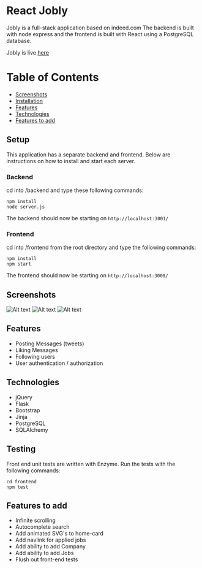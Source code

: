 # React Jobly

Jobly is a full-stack application based on indeed.com 
The backend is built with node express and the frontend is built with React using a PostgreSQL database.

Jobly is live [here](https://parrot-warbler.herokuapp.com/)

# Table of Contents
- [Screenshots](#screenshots)
- [Installation](#installation)
- [Features](#features)
- [Technologies](#technologies)
- [Features to add](#features-to-add)

## Setup

This application has a separate backend and frontend. Below are instructions on how to install and start each server.
### Backend
cd into /backend and type these following commands:

```
npm install
node server.js
```
The backend should now be starting on `http://localhost:3001/`

### Frontend
cd into /frontend from the root directory and type the following commands:

```
npm install
npm start
```
The frontend should now be starting on `http://localhost:3000/`

## Screenshots

![Alt text](/static/imagesscreenshot1.png?raw=true "Homepage")
![Alt text](/static/imagesscreenshot1.png?raw=true "Logged In Page")
![Alt text](/static/imagesscreenshot1.png?raw=true "Users page")


## Features

- Posting Messages (tweets)
- Liking Messages
- Following users
- User authentication / authorization

## Technologies

- jQuery
- Flask
- Bootstrap
- Jinja 
- PostgreSQL
- SQLAlchemy

## Testing 

Front end unit tests are written with Enzyme. Run the tests with the following commands: 

```
cd frontend
npm test
```

## Features to add

- Infinite scrolling
- Autocomplete search
- Add animated SVG's to home-card
- Add navlink for applied jobs
- Add ability to add Company
- Add ability to add Jobs
- Flush out front-end tests
